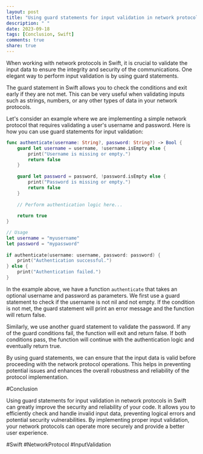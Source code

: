 ```yaml
---
layout: post
title: "Using guard statements for input validation in network protocols in Swift"
description: " "
date: 2023-09-18
tags: [Conclusion, Swift]
comments: true
share: true
---
```


When working with network protocols in Swift, it is crucial to validate the input data to ensure the integrity and security of the communications. One elegant way to perform input validation is by using guard statements. 

The guard statement in Swift allows you to check the conditions and exit early if they are not met. This can be very useful when validating inputs such as strings, numbers, or any other types of data in your network protocols.

Let's consider an example where we are implementing a simple network protocol that requires validating a user's username and password. Here is how you can use guard statements for input validation:

```swift
func authenticate(username: String?, password: String?) -> Bool {
    guard let username = username, !username.isEmpty else {
        print("Username is missing or empty.")
        return false
    }
    
    guard let password = password, !password.isEmpty else {
        print("Password is missing or empty.")
        return false
    }
    
    // Perform authentication logic here...
    
    return true
}

// Usage
let username = "myusername"
let password = "mypassword"
    
if authenticate(username: username, password: password) {
    print("Authentication successful.")
} else {
    print("Authentication failed.")
}
```

In the example above, we have a function `authenticate` that takes an optional username and password as parameters. We first use a guard statement to check if the username is not nil and not empty. If the condition is not met, the guard statement will print an error message and the function will return false.

Similarly, we use another guard statement to validate the password. If any of the guard conditions fail, the function will exit and return false. If both conditions pass, the function will continue with the authentication logic and eventually return true.

By using guard statements, we can ensure that the input data is valid before proceeding with the network protocol operations. This helps in preventing potential issues and enhances the overall robustness and reliability of the protocol implementation.

#Conclusion

Using guard statements for input validation in network protocols in Swift can greatly improve the security and reliability of your code. It allows you to efficiently check and handle invalid input data, preventing logical errors and potential security vulnerabilities. By implementing proper input validation, your network protocols can operate more securely and provide a better user experience.

#Swift #NetworkProtocol #InputValidation